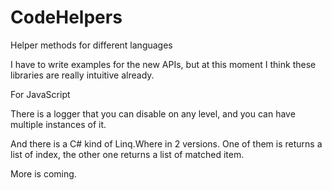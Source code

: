 # CodeHelpers
Helper methods for different languages

I have to write examples for the new APIs, but at this moment I think these libraries are really intuitive already.

For JavaScript

There is a logger that you can disable on any level, and you can have multiple instances of it.

And there is a C# kind of Linq.Where in 2 versions. One of them is returns a list of index, the other one returns a list of matched item.

More is coming.
